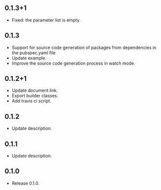 ## 0.1.3+1

* Fixed: the parameter list is empty.

## 0.1.3

* Support for source code generation of packages from dependencies in the pubspec.yaml file
* Update example.
* Improve the source code generation process in watch mode.

## 0.1.2+1

* Update document link.
* Export builder classes.
* Add travis ci script.

## 0.1.2

* Update description.

## 0.1.1

* Update description.

## 0.1.0

* Release 0.1.0.

